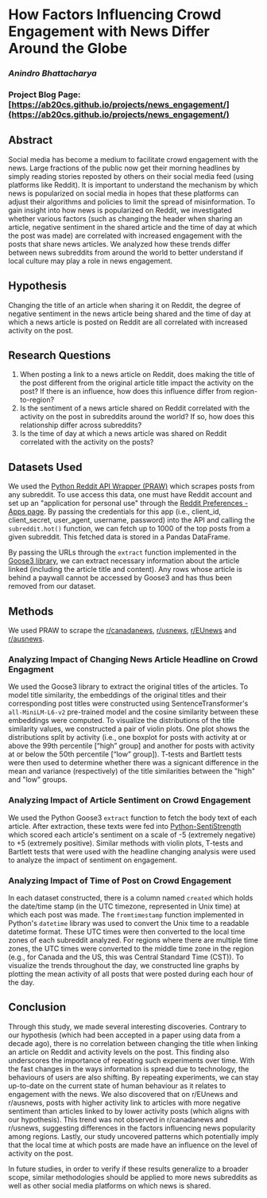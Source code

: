 # How Factors Influencing Crowd Engagement with News Differ Around the Globe
### _Anindro Bhattacharya_

### Project Blog Page: [https://ab20cs.github.io/projects/news_engagement/](https://ab20cs.github.io/projects/news_engagement/)

## Abstract
Social media has become a medium to facilitate crowd engagement with the news. Large fractions of the public now get their morning headlines by simply reading stories reposted by others on their social media feed (using platforms like Reddit). It is important to understand the mechanism by which news is popularized on social media in hopes that these platforms can adjust their algorithms and policies to limit the spread of misinformation. To gain insight into how news is popularized on Reddit, we investigated whether various factors (such as changing the header when sharing an article, negative sentiment in the shared article and the time of day at which the post was made) are correlated with increased engagement with the posts that share news articles. We analyzed how these trends differ between news subreddits from around the world to better understand if local culture may play a role in news engagement.

## Hypothesis
Changing the title of an article when sharing it on Reddit, the degree of negative sentiment in the news article being shared and the time of day at which a news article is posted on Reddit are all correlated with increased activity on the post.

## Research Questions
1. When posting a link to a news article on Reddit, does making the title of the post different from the original article title impact the activity on the post? If there is an influence, how does this influence differ from region-to-region? 
2. Is the sentiment of a news article shared on Reddit correlated with the activity on the post in subreddits around the world? If so, how does this relationship differ across subreddits?
3. Is the time of day at which a news article was shared on Reddit correlated with the activity on the posts?  

## Datasets Used
We used the [Python Reddit API Wrapper (PRAW)](https://praw.readthedocs.io/en/stable/index.html) which scrapes posts from any subreddit. To use access this data, one must have Reddit account and set up an "application for personal use" through the [Reddit Preferences - Apps page](https://www.reddit.com/prefs/apps). By passing the credentials for this app (i.e., client_id, client_secret, user_agent, username, password) into the API and calling the `subreddit.hot()` function, we can fetch up to 1000 of the top posts from a given subreddit. This fetched data is stored in a Pandas DataFrame. 

By passing the URLs through the `extract` function implemented in the [Goose3 library](https://goose3.readthedocs.io/en/latest/), we can extract necessary information about the article linked (including the article title and content). Any rows whose article is behind a paywall cannot be accessed by Goose3 and has thus been removed from our dataset.

## Methods
We used PRAW to scrape the [r/canadanews](https://reddit.com/r/canadanews), [r/usnews](https://reddit.com/r/usanews), [r/EUnews](https://reddit.com/r/EUnews) and [r/ausnews](https://reddit.com/r/ausnews).

### Analyzing Impact of Changing News Article Headline on Crowd Engagment
We used the Goose3 library to extract the original titles of the articles. To model title similarity, the embeddings of the original titles and their corresponding post titles were constructed using SentenceTransformer's `all-MiniLM-L6-v2` pre-trained model and the cosine similarity between these embeddings were computed. To visualize the distributions of the title similarity values, we constructed a pair of violin plots. One plot shows the distributions split by activity (i.e., one boxplot for posts with activity at or above the 99th percentile [“high” group] and another for posts with activity at or below the 50th percentile [“low” group]). T-tests and Bartlett tests were then used to determine whether there was a signicant difference in the mean and variance (respectively) of the title similarities between the "high" and "low" groups.

### Analyzing Impact of Article Sentiment on Crowd Engagement
We used the Python Goose3 `extract` function to fetch the body text of each article. After extraction, these texts were fed into [Python-SentiStrength](https://github.com/hykilpikonna/PySenti) which scored each article's sentiment on a scale of -5 (extremely negative) to +5 (extremely positive). Similar methods with violin plots, T-tests and Bartlett tests that were used with the headline changing analysis were used to analyze the impact of sentiment on engagement.

### Analyzing Impact of Time of Post on Crowd Engagement
In each dataset constructed, there is a column named `created` which holds the date/time stamp (in the UTC timezone, represented in Unix time) at which each post was made. The `fromtimestamp` function implemented in Python's `datetime` library was used to convert the Unix time to a readable datetime format. These UTC times were then converted to the local time zones of each subreddit analyzed. For regions where there are multiple time zones, the UTC times were converted to the middle time zone in the region (e.g., for Canada and the US, this was Central Standard Time (CST)). To visualize the trends throughout the day, we constructed line graphs by plotting the mean activity of all posts that were posted during each hour of the day.

## Conclusion
Through this study, we made several interesting discoveries. Contrary to our hypothesis (which had been accepted in a paper using data from a decade ago), there is no correlation between changing the title when linking an article on Reddit and activity levels on the post. This finding also underscores the importance of repeating such experiments over time. With the fast changes in the ways information is spread due to technology, the behaviours of users are also shifting. By repeating experiments, we can stay up-to-date on the current state of human behaviour as it relates to engagement with the news. We also discovered that on r/EUnews and r/ausnews, posts with higher activity link to articles with more negative sentiment than articles linked to by lower activity posts (which aligns with our hypothesis). This trend was not observed in r/canadanews and r/usnews, suggesting differences in the factors influencing news popularity among regions. Lastly, our study uncovered patterns which potentially imply that the local time at which posts are made have an influence on the level of activity on the post. 

In future studies, in order to verify if these results generalize to a broader scope, similar methodologies should be applied to more news subreddits as well as other social media platforms on which news is shared.